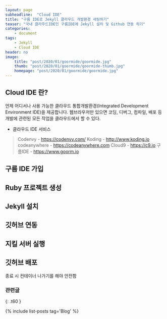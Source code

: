 ```yaml
---
layout: page
subheadline:  "Cloud IDE"
title: "구름 IDE로 Jekyll 클라우드 개발환경 세팅하기"
teaser: "국내 클라우드IDE인 구름IDE에 Jekyll 설치 및 Github 연동 하기"
categories:
    - document
tags:
    - Jekyll
	- Cloud IDE
header: no
image:
    title: "post/2020/01/goormide/goormide.jpg"
    thumb: "post/2020/01/goormide/goormide-thumb.jpg"
    homepage: "post/2020/01/goormide/goormide.jpg"
---
```

<!--more-->

## Cloud IDE 란?
언제 어디서나 사용 가능한 클라우드 통합개발환경(Integrated Development Environment IDE)을 제공합니다. 웹브라우저만 있으면 코딩, 디버그, 컴파일, 배포 등 개발에 관련된 모든 작업을 클라우드에서 할 수 있다.

- 클라우드 IDE 서비스
>Codenvy - https://codenvy.com/
>Koding - http://www.koding.io
>codeanywhere - https://codeanywhere.com
>Cloud9 - https://c9.io
>구름IDE - https://www.goorm.io


## 구름 IDE 가입


## Ruby 프로젝트 생성

## Jekyll 설치

## 깃허브 연동

## 지킬 서버 실행

## 깃허브 배포


종료 시 컨테이너 나가기를 해야 안전함

### 관련글
{: .t60 }

{% include list-posts tag='Blog' %}